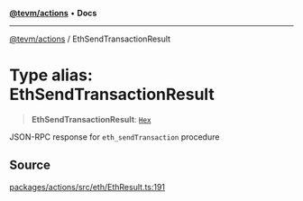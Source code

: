 [**@tevm/actions**](../README.md) • **Docs**

***

[@tevm/actions](../globals.md) / EthSendTransactionResult

# Type alias: EthSendTransactionResult

> **EthSendTransactionResult**: [`Hex`](Hex.md)

JSON-RPC response for `eth_sendTransaction` procedure

## Source

[packages/actions/src/eth/EthResult.ts:191](https://github.com/evmts/tevm-monorepo/blob/main/packages/actions/src/eth/EthResult.ts#L191)
